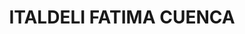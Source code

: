 ---
title: "ITALDELI FATIMA CUENCA"
url: /cuenca/italdeli-fatima-cuenca-menendez-pidal/
shop: charcutería
---